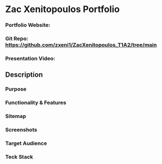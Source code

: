 # Zac Xenitopoulos Portfolio 

### Portfolio Website:

### Git Repo: https://github.com/zxeni1/ZacXenitopoulos_T1A2/tree/main

### Presentation Video: 

## Description 

### Purpose

### Functionality  & Features

### Sitemap 

### Screenshots 

### Target Audience 

### Teck Stack
